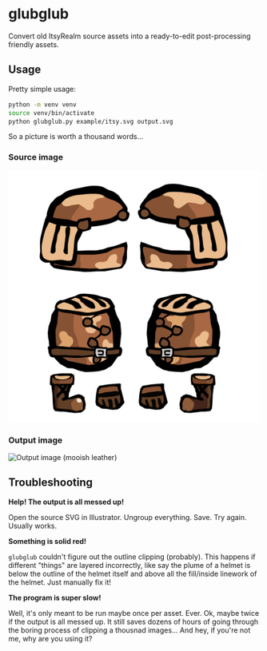 # glubglub
Convert old ItsyRealm source assets into a ready-to-edit post-processing friendly assets.

## Usage
Pretty simple usage:

```sh
python -m venv venv
source venv/bin/activate
python glubglub.py example/itsy.svg output.svg
```

So a picture is worth a thousand words...

### Source image
![Source image (mooish leather)](./example/mooish.svg)

### Output image
![Output image (mooish leather)](./output.svg)

## Troubleshooting

**Help! The output is all messed up!**

Open the source SVG in Illustrator. Ungroup everything. Save. Try again. Usually works.

**Something is solid red!**

`glubglub` couldn't figure out the outline clipping (probably). This happens if different "things" are layered incorrectly, like say the plume of a helmet is below the outline of the helmet itself and above all the fill/inside linework of the helmet. Just manually fix it!

**The program is super slow!**

Well, it's only meant to be run maybe once per asset. Ever. Ok, maybe twice if the output is all messed up. It still saves dozens of hours of going through the boring process of clipping a thousnad images... And hey, if you're not me, why are you using it?